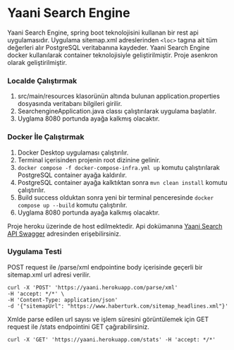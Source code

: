 # Yaani Search Engine
Yaani Search Engine,  spring boot teknolojisini kullanan bir rest api uygulamasıdır. Uygulama sitemap.xml adreslerinden ``` <loc> ``` tagına ait tüm değerleri alır PostgreSQL veritabanına kaydeder. Yaani Search Engine docker kullanılarak container teknolojisiyle geliştirilmiştir. Proje asenkron  olarak geliştirilmiştir. 

### Localde Çalıştırmak 
  1. src/main/resources klasorünün altında bulunan application.properties dosyasında veritabanı bilgileri girilir.
  2. SearchengineApplication.java classı çalıştırılarak uygulama başlatılır.
  3. Uyglama 8080 portunda ayağa kalkmış olacaktır.
  
### Docker İle Çalıştırmak 
  1. Docker Desktop uygulaması çalıştırılır.
  2. Terminal içerisinden projenin root dizinine gelinir. 
  3. ``` docker compose -f docker-compose-infra.yml up ``` komutu çalıştırılarak PostgreSQL container ayağa kaldırılır.
  4. PostgreSQL container ayağa kalktıktan sonra  ``` mvn clean install ``` komutu çalıştırılır.
  5. Build success olduktan sonra yeni bir terminal penceresinde  ``` docker compose up --build ``` komutu çalıştırılır.
  6. Uyglama 8080 portunda ayağa kalkmış olacaktır.
 
Proje heroku üzerinde de host edilmektedir. Api dokümanına [Yaani Search API Swagger](https://yaani.herokuapp.com/swagger-ui/index.html) adresinden erişebilirsiniz.

 ### Uygulama Testi
  POST request ile /parse/xml endpointine body içerisinde geçerli bir sitemap.xml url adresi verilir.
  
  ```
  curl -X 'POST' 'https://yaani.herokuapp.com/parse/xml'
  -H 'accept: */*' \
  -H 'Content-Type: application/json'
  -d '{"sitemapUrl": "https://www.haberturk.com/sitemap_headlines.xml"}'
  ```
  Xmlde parse edilen url sayısı ve işlem süresini görüntülemek için GET request ile  /stats endpointini GET çağırabilirsiniz. 
  
   ```
   curl -X 'GET' 'https://yaani.herokuapp.com/stats' -H 'accept: */*'
  ```

